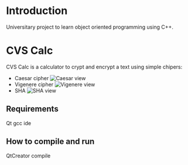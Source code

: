 # Introduction
Universitary project to learn object oriented programming using C++.

# CVS Calc
CVS Calc is a calculator to crypt and encrypt a text using simple chipers:
* Caesar cipher
![Caesar view](../readMeImages/CifrarioCesare.png)
* Vigenere cipher
![Vigenere view](pathRelative)
* SHA
![SHA view](pathRelative)

## Requirements
Qt gcc ide
## How to compile and run
QtCreator compile

 
